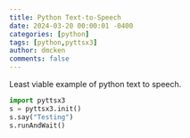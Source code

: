 ```yaml
---
title: Python Text-to-Speech
date: 2024-03-20 00:00:01 -0400
categories: [python]
tags: [python,pyttsx3]
author: dmcken 
comments: false
---
```


Least viable example of python text to speech.

```python
import pyttsx3
s = pyttsx3.init()
s.say("Testing")
s.runAndWait()
```